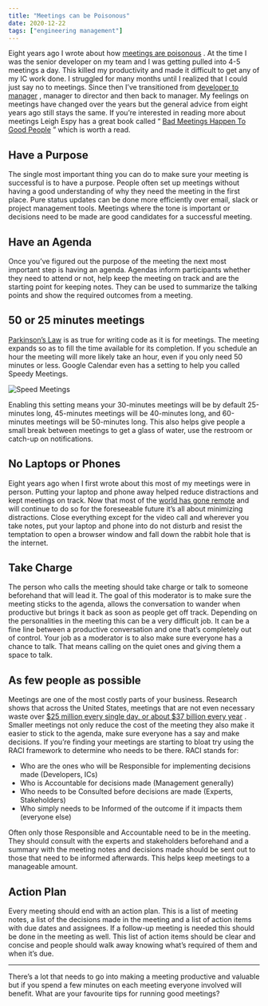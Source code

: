 ```yaml
---
title: "Meetings can be Poisonous"
date: 2020-12-22
tags: ["engineering management"]
---
```


Eight years ago I wrote about how [meetings are poisonous](/posts/meetings-are-poisonous/) . At the time I was the senior developer on my team and I was getting pulled into 4-5 meetings a day. This killed my productivity and made it difficult to get any of my IC work done. I struggled for many months until I realized that I could just say no to meetings. Since then I’ve transitioned from [developer to manager](/posts/from-developer-to-manager/) , manager to director and then back to manager. My feelings on meetings have changed over the years but the general advice from eight years ago still stays the same. If you’re interested in reading more about meetings Leigh Espy has a great book called “ [Bad Meetings Happen To Good People](https://amzn.to/3riD8Oc) ” which is worth a read.

## Have a Purpose

The single most important thing you can do to make sure your meeting is successful is to have a purpose. People often set up meetings without having a good understanding of why they need the meeting in the first place. Pure status updates can be done more efficiently over email, slack or project management tools. Meetings where the tone is important or decisions need to be made are good candidates for a successful meeting.

## Have an Agenda

Once you’ve figured out the purpose of the meeting the next most important step is having an agenda. Agendas inform participants whether they need to attend or not, help keep the meeting on track and are the starting point for keeping notes. They can be used to summarize the talking points and show the required outcomes from a meeting.

## 50 or 25 minutes meetings

[Parkinson’s Law](https://en.m.wikipedia.org/wiki/Parkinson%27s_law) is as true for writing code as it is for meetings. The meeting expands so as to fill the time available for its completion. If you schedule an hour the meeting will more likely take an hour, even if you only need 50 minutes or less. Google Calendar even has a setting to help you called Speedy Meetings.

![Speed Meetings](./speed-meetings.png)

Enabling this setting means your 30-minutes meetings will be by default 25-minutes long, 45-minutes meetings will be 40-minutes long, and 60-minutes meetings will be 50-minutes long. This also helps give people a small break between meetings to get a glass of water, use the restroom or catch-up on notifications.

## No Laptops or Phones

Eight years ago when I first wrote about this most of my meetings were in person. Putting your laptop and phone away helped reduce distractions and kept meetings on track. Now that most of the [world has gone remote](https://www.forbes.com/sites/adigaskell/2020/07/08/are-we-entering-a-new-world-of-remote-work/?sh=6de114745959) and will continue to do so for the foreseeable future it’s all about minimizing distractions. Close everything except for the video call and wherever you take notes, put your laptop and phone into do not disturb and resist the temptation to open a browser window and fall down the rabbit hole that is the internet.

## Take Charge

The person who calls the meeting should take charge or talk to someone beforehand that will lead it. The goal of this moderator is to make sure the meeting sticks to the agenda, allows the conversation to wander when productive but brings it back as soon as people get off track. Depending on the personalities in the meeting this can be a very difficult job. It can be a fine line between a productive conversation and one that’s completely out of control. Your job as a moderator is to also make sure everyone has a chance to talk. That means calling on the quiet ones and giving them a space to talk.

## As few people as possible

Meetings are one of the most costly parts of your business. Research shows that across the United States, meetings that are not even necessary waste over [$25 million every single day, or about $37 billion every year](https://meetingking.com/37-billion-per-year-unnecessary-meetings-share/) . Smaller meetings not only reduce the cost of the meeting they also make it easier to stick to the agenda, make sure everyone has a say and make decisions. If you’re finding your meetings are starting to bloat try using the RACI framework to determine who needs to be there. RACI stands for:

- Who are the ones who will be Responsible for implementing decisions made (Developers, ICs)
- Who is Accountable for decisions made (Management generally)
- Who needs to be Consulted before decisions are made (Experts, Stakeholders)
- Who simply needs to be Informed of the outcome if it impacts them (everyone else)

Often only those Responsible and Accountable need to be in the meeting. They should consult with the experts and stakeholders beforehand and a summary with the meeting notes and decisions made should be sent out to those that need to be informed afterwards. This helps keep meetings to a manageable amount.

## Action Plan

Every meeting should end with an action plan. This is a list of meeting notes, a list of the decisions made in the meeting and a list of action items with due dates and assignees. If a follow-up meeting is needed this should be done in the meeting as well. This list of action items should be clear and concise and people should walk away knowing what’s required of them and when it’s due.

---

There’s a lot that needs to go into making a meeting productive and valuable but if you spend a few minutes on each meeting everyone involved will benefit. What are your favourite tips for running good meetings?
